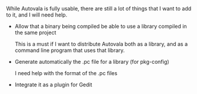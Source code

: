 While Autovala is fully usable, there are still a lot of things that I want to add to it, and I will need help.

 * Allow that a binary being compiled be able to use a library compiled in the
   same project
   
   This is a must if I want to distribute Autovala both as a library, and as
   a command line program that uses that library.
   
 * Generate automatically the .pc file for a library (for pkg-config)
 
   I need help with the format of the .pc files

 * Integrate it as a plugin for Gedit